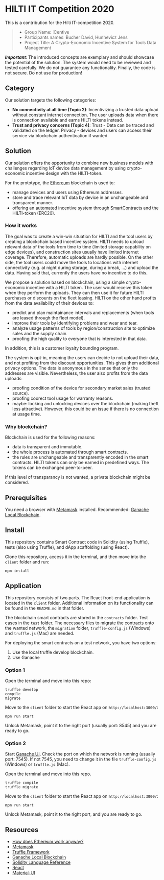 # HILTI IT Competition 2020

This is a contribution for the Hilti IT-competition 2020.

> * Group Name: ICentive
> * Participants names: Bucher David, Hunhevicz Jens
> * Project Title: A Crypto-Economic Incentive System for Tools Data Management

***Important***: The introduced concepts are exemplary and should showcase the potential of the solution. The system would need to be reviewed and tested carefully. We do not guarantee any functionality. Finally, the code is not secure. Do not use for production!

## Category
Our solution targets the following categories:

* **No connectivity at all time (Topic 2)**:
Incentivizing a trusted data upload without constant internet connection. The user uploads data when there is connection available and earns HILTI tokens instead.
* **Trust and privacy concerns (Topic 4)**: Trust - Data can be traced and validated on the ledger. Privacy - devices and users can access their service via blockchain authentication if wanted.

## Solution

Our solution offers the opportunity to combine new business models with challenges regarding IoT device data management by using crypto-economic incentive design with the HILTI-token.

For the prototype, the [Ethereum](https://ethereum.org/) blockchain is used to:
* manage devices and users using Ethereum addresses.
* store and trace relevant IoT data by device in an unchangeable and transparent manner.
* offering an automated incentive system through SmartContracts and the HILTI-token (ERC20).

### How it works

The goal was to create a win-win situation for HILTI and the tool users by creating a blockchain based incentive system. HILTI needs to upload relevant data of the tools from time to time (limited storage capability on edge devices), and construction sites usually have limited internet coverage. Therefore, automatic uploads are hardly possible. On the other side, the tool users could move the tools to locations with internet connectivity (e.g. at night during storage, during a break, ...) and upload the data. Having said that, currently the users have no incentive to do this. 

We propose a solution based on blockchain, using a simple crypto-economic incentive with a HILTI token. The user would receive this token when they perform the uploads. They can then use it for future HILTI purchases or discounts on the fleet leasing. HILTI on the other hand profits from the data availability of their devices to: 
* predict and plan maintainance intervals and replacements (when tools are leased through the fleet model).
* improve their tools by identifying problems and wear and tear.
* analyze usage patterns of tools by region/construction site to optimize sales and the supply chain.
* proofing the high quality to everyone that is interested in that data.

In addition, this is a customer loyalty bounding program.

The system is opt-in, meaning the users can decide to not upload their data, and not profiting from the discount opportunities. This gives them additional privacy options. The data is anonymous in the sense that only the addresses are visible. Nevertheless, the user also profits from the data uploads:
* proofing condition of the device for secondary market sales (trusted source).
* proofing coorect tool usage for warranty reasons.
* maybe: locking and unlocking devices over the blockchain (making theft less attractive). However, this could be an issue if there is no connection at usage time.

### Why blockchain?

Blockchain is used for the following reasons:
* data is transparent and immutable. 
* the whole process is automated through smart contracts.
* the rules are unchangeable and transparently encoded in the smart contracts. HILTI tokens can only be earned in predefined ways. The tokens can be exchanged peer-to-peer.

If this level of transparancy is not wanted, a private blockchain might be considered.

## Prerequisites

You need a browser with [Metamask](https://metamask.io/) installed. Recommended: [Ganache Local Blockchain](http://truffleframework.com/ganache/).

## Install

This repository contains Smart Contract code in Solidity (using Truffle), tests (also using Truffle), and dApp scaffolding (using React).

Clone this repository, access it in the terminal, and then move into the `client` folder and run:

```
npm install
```

## Application

This repository consists of two parts. The React front-end application is located in the `client` folder. Additional information on its functionality can be found in the `README.md` in that folder. 

The blockchain smart contracts are stored in the `contracts` folder. Test cases in the `test` folder. The necessary files to migrate the contracts onto the wanted network, the `migration` folder, `truffle-config.js` (Windows) and `truffle.js` (Mac) are needed.

For deploying the smart contracts on a test network, you have two options:

1. Use the local truffle develop blockchain.
2. Use Ganache

### Option 1

Open the terminal and move into this repo:

```
truffle develop
compile
migrate
```
Move to the `client` folder to start the React app on `http://localhost:3000/`:

```
npm run start
```
Unlock Metamask, point it to the right port (usually port: 8545) and you are ready to go.

### Option 2

Start [Ganache UI](http://truffleframework.com/ganache/). Check the port on which the network is running (usually port: 7545). If not 7545, you need to change it in the file `truffle-config.js` (Windows) or `truffle.js` (Mac).

Open the terminal and move into this repo.

```
truffle compile
truffle migrate
```
Move to the `client` folder to start the React app on `http://localhost:3000/`:

```
npm run start
```
Unlock Metamask, point it to the right port, and you are ready to go.

## Resources

* [How does Ethereum work anyway?](https://medium.com/@preethikasireddy/how-does-ethereum-work-anyway-22d1df506369)
* [Metamask](https://metamask.io/)
* [Truffle Framework](http://truffleframework.com/)
* [Ganache Local Blockchain](http://truffleframework.com/ganache/)
* [Solidity Language Reference](http://solidity.readthedocs.io/en/v0.4.24/)
* [React](https://reactjs.org/)
* [Material-UI](https://material-ui.com/)
